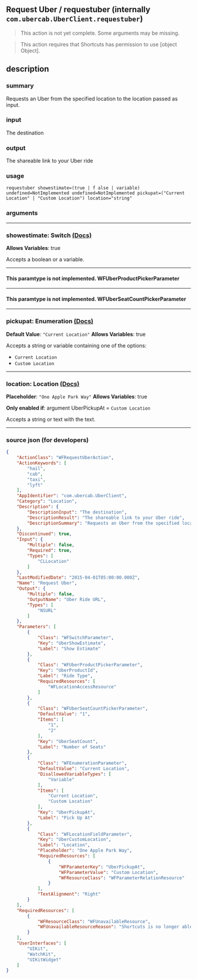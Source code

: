 
## Request Uber / requestuber (internally `com.ubercab.UberClient.requestuber`)

> This action is not yet complete. Some arguments may be missing.

> This action requires that Shortcuts has permission to use [object Object].


## description

### summary

Requests an Uber from the specified location to the location passed as input.


### input

The destination


### output

The shareable link to your Uber ride

### usage
```
requestuber showestimate=(true | f alse | variable) undefined=NotImplemented undefined=NotImplemented pickupat=("Current Location" | "Custom Location") location="string"
```

### arguments

---

### showestimate: Switch [(Docs)](https://pfgithub.github.io/shortcutslang/gettingstarted#switch-or-expanding-or-boolean-fields)
**Allows Variables**: true



Accepts a boolean
or a variable.

---

#### This paramtype is not implemented. WFUberProductPickerParameter

---

#### This paramtype is not implemented. WFUberSeatCountPickerParameter

---

### pickupat: Enumeration [(Docs)](https://pfgithub.github.io/shortcutslang/gettingstarted#enum-select-field)
**Default Value**: `"Current Location"`
**Allows Variables**: true



Accepts a string 
or variable
containing one of the options:

- `Current Location`
- `Custom Location`

---

### location: Location [(Docs)](https://pfgithub.github.io/shortcutslang/gettingstarted#text-field)
**Placeholder**: `"One Apple Park Way"`
**Allows Variables**: true

**Only enabled if**: argument UberPickupAt = `Custom Location`

Accepts a string 
or text
with the text.

---

### source json (for developers)

```json
{
	"ActionClass": "WFRequestUberAction",
	"ActionKeywords": [
		"hail",
		"cab",
		"taxi",
		"lyft"
	],
	"AppIdentifier": "com.ubercab.UberClient",
	"Category": "Location",
	"Description": {
		"DescriptionInput": "The destination",
		"DescriptionResult": "The shareable link to your Uber ride",
		"DescriptionSummary": "Requests an Uber from the specified location to the location passed as input."
	},
	"Discontinued": true,
	"Input": {
		"Multiple": false,
		"Required": true,
		"Types": [
			"CLLocation"
		]
	},
	"LastModifiedDate": "2015-04-01T05:00:00.000Z",
	"Name": "Request Uber",
	"Output": {
		"Multiple": false,
		"OutputName": "Uber Ride URL",
		"Types": [
			"NSURL"
		]
	},
	"Parameters": [
		{
			"Class": "WFSwitchParameter",
			"Key": "UberShowEstimate",
			"Label": "Show Estimate"
		},
		{
			"Class": "WFUberProductPickerParameter",
			"Key": "UberProductId",
			"Label": "Ride Type",
			"RequiredResources": [
				"WFLocationAccessResource"
			]
		},
		{
			"Class": "WFUberSeatCountPickerParameter",
			"DefaultValue": "1",
			"Items": [
				"1",
				"2"
			],
			"Key": "UberSeatCount",
			"Label": "Number of Seats"
		},
		{
			"Class": "WFEnumerationParameter",
			"DefaultValue": "Current Location",
			"DisallowedVariableTypes": [
				"Variable"
			],
			"Items": [
				"Current Location",
				"Custom Location"
			],
			"Key": "UberPickupAt",
			"Label": "Pick Up At"
		},
		{
			"Class": "WFLocationFieldParameter",
			"Key": "UberCustomLocation",
			"Label": "Location",
			"Placeholder": "One Apple Park Way",
			"RequiredResources": [
				{
					"WFParameterKey": "UberPickupAt",
					"WFParameterValue": "Custom Location",
					"WFResourceClass": "WFParameterRelationResource"
				}
			],
			"TextAlignment": "Right"
		}
	],
	"RequiredResources": [
		{
			"WFResourceClass": "WFUnavailableResource",
			"WFUnavailableResourceReason": "Shortcuts is no longer able to support Uber."
		}
	],
	"UserInterfaces": [
		"UIKit",
		"WatchKit",
		"UIKitWidget"
	]
}
```
